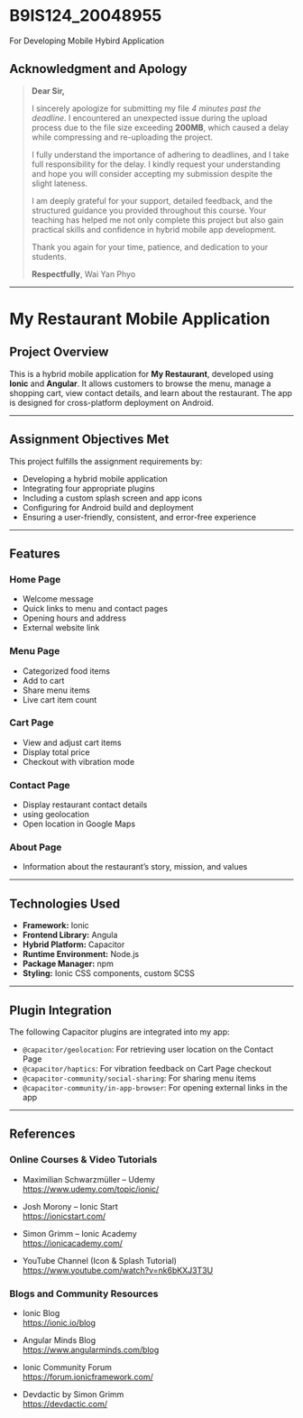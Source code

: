 # B9IS124_20048955
For Developing Mobile Hybird Application

## Acknowledgment and Apology

> **Dear Sir,**
> 
> I sincerely apologize for submitting my file *4 minutes past the deadline*. I encountered an unexpected issue during the upload process due to the file size exceeding **200MB**, which caused a delay while compressing and re-uploading the project.  
> 
> I fully understand the importance of adhering to deadlines, and I take full responsibility for the delay. I kindly request your understanding and hope you will consider accepting my submission despite the slight lateness.
> 
> I am deeply grateful for your support, detailed feedback, and the structured guidance you provided throughout this course. Your teaching has helped me not only complete this project but also gain practical skills and confidence in hybrid mobile app development.
> 
> Thank you again for your time, patience, and dedication to your students.
> 
> **Respectfully**,
>Wai Yan Phyo

--------------------------------------------------------

# My Restaurant Mobile Application

## Project Overview

This is a hybrid mobile application for **My Restaurant**, developed using **Ionic** and **Angular**. It allows customers to browse the menu, manage a shopping cart, view contact details, and learn about the restaurant. The app is designed for cross-platform deployment on Android.

------------------------------------------------------

## Assignment Objectives Met

This project fulfills the assignment requirements by:

- Developing a hybrid mobile application  
- Integrating four appropriate plugins  
- Including a custom splash screen and app icons  
- Configuring for Android build and deployment  
- Ensuring a user-friendly, consistent, and error-free experience

---

## Features

### Home Page
- Welcome message
- Quick links to menu and contact pages
- Opening hours and address
- External website link

### Menu Page
- Categorized food items
- Add to cart
- Share menu items
- Live cart item count

### Cart Page
- View and adjust cart items
- Display total price
- Checkout with vibration mode

### Contact Page
- Display restaurant contact details
- using geolocation
- Open location in Google Maps

### About Page
- Information about the restaurant’s story, mission, and values

---

## Technologies Used

- **Framework:** Ionic
- **Frontend Library:** Angula
- **Hybrid Platform:** Capacitor
- **Runtime Environment:** Node.js
- **Package Manager:** npm
- **Styling:** Ionic CSS components, custom SCSS

---

## Plugin Integration

The following Capacitor plugins are integrated into my app:

- `@capacitor/geolocation`: For retrieving user location on the Contact Page
- `@capacitor/haptics`: For vibration feedback on Cart Page checkout
- `@capacitor-community/social-sharing`: For sharing menu items
- `@capacitor-community/in-app-browser`: For opening external links in the app

---

## References

### Online Courses & Video Tutorials
- Maximilian Schwarzmüller – Udemy  
  https://www.udemy.com/topic/ionic/

- Josh Morony – Ionic Start  
  https://ionicstart.com/

- Simon Grimm – Ionic Academy  
  https://ionicacademy.com/

- YouTube Channel (Icon & Splash Tutorial)  
  https://www.youtube.com/watch?v=nk6bKXJ3T3U

### Blogs and Community Resources
- Ionic Blog  
  https://ionic.io/blog

- Angular Minds Blog  
  https://www.angularminds.com/blog

- Ionic Community Forum  
  https://forum.ionicframework.com/

- Devdactic by Simon Grimm  
  https://devdactic.com/


